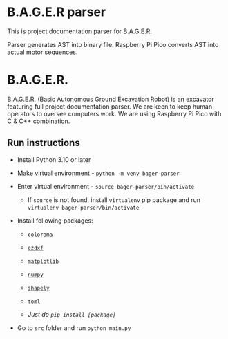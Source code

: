 # B.A.G.E.R parser
This is project documentation parser for B.A.G.E.R.

Parser generates AST into binary file. Raspberry Pi Pico converts AST into actual motor sequences.

# B.A.G.E.R.
B.A.G.E.R. (Basic Autonomous Ground Excavation Robot) is an excavator featuring full project documentation parser. We are keen to keep human operators to oversee computers work. We are using Raspberry Pi Pico with C & C++ combination.

## Run instructions
- Install Python 3.10 or later
- Make virtual environment - `python -m venv bager-parser`
- Enter virtual environment - `source bager-parser/bin/activate`
    - If `source` is not found, install `virtualenv` pip package and run `virtualenv bager-parser/bin/activate`

- Install following packages:
    - [`colorama`](https://pypi.org/project/colorama/)
    - [`ezdxf`](https://pypi.org/project/ezdxf/)
    - [`matplotlib`](https://pypi.org/project/matplotlib/)
    - [`numpy`](https://pypi.org/project/numpy/)
    - [`shapely`](https://pypi.org/project/shapely/)
    - [`toml`](https://pypi.org/project/toml/)

    - *Just do `pip install [package]`*
- Go to `src` folder and run `python main.py`
